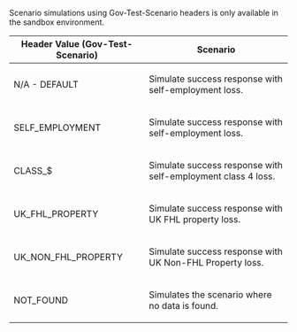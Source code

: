 <p>Scenario simulations using Gov-Test-Scenario headers is only available in the sandbox environment.</p>
<table>
    <thead>
        <tr>
            <th>Header Value (Gov-Test-Scenario)</th>
            <th>Scenario</th>
        </tr>
    </thead>
    <tbody>
        <tr>
            <td><p>N/A - DEFAULT</p></td>
            <td><p>Simulate success response with self-employment loss.</p></td>
        </tr>
        <tr>
            <td><p>SELF_EMPLOYMENT</p></td>
            <td><p>Simulate success response with self-employment loss.</p></td>
        </tr>
        <tr>
            <td><p>CLASS_$</p></td>
            <td><p>Simulate success response with self-employment class 4 loss.</p></td>
        </tr>
        <tr>
            <td><p>UK_FHL_PROPERTY</p></td>
            <td><p>Simulate success response with UK FHL property loss.</p></td>
        </tr>
        <tr>
            <td><p>UK_NON_FHL_PROPERTY</p></td>
            <td><p>Simulate success response with UK Non-FHL Property loss.</p></td>
        </tr>
        <tr>
           <td><p>NOT_FOUND</p></td>
           <td><p>Simulates the scenario where no data is found.</p></td>
        </tr>
    </tbody>
</table>
